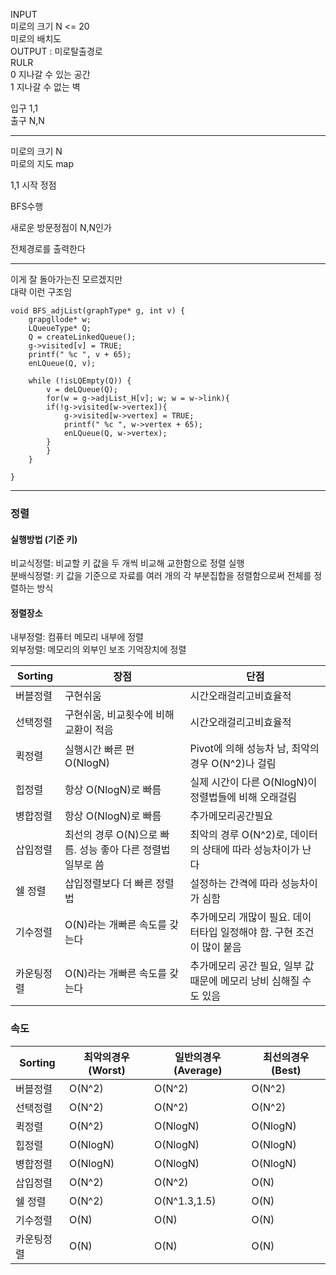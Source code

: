 INPUT  
미로의 크기  N <= 20  
미로의 배치도  
OUTPUT : 미로탈출경로  
RULR  
0 지나갈 수 있는 공간  
1 지나갈 수 없는 벽  
  
입구 1,1  
출구 N,N  
***  
미로의 크기 N  
미로의 지도 map  
  
1,1 시작 정점  
  
BFS수행  
  
새로운 방문정점이 N,N인가  
  
전체경로를 출력한다  
***
  
이게 잘 돌아가는진 모르겠지만  
대략 이런 구조임  
```
void BFS_adjList(graphType* g, int v) {
	grapgllode* w; 
	LQueueType* Q; 
	Q = createLinkedQueue(); 
	g->visited[v] = TRUE; 
	printf(" %c ", v + 65); 
	enLQueue(Q, v); 

	while (!isLQEmpty(Q)) {
		v = deLQueue(Q); 
		for(w = g->adjList_H[v]; w; w = w->link){
		if(!g->visited[w->vertex]){
			g->visited[w->vertex] = TRUE; 
			printf(" %c ", w->vertex + 65); 
			enLQueue(Q, w->vertex); 
		}
		}
	}

}
```
*** 
### 정렬 
#### 실행방법 (기준 키) 

비교식정렬: 비교할 키 값을 두 개씩 비교해 교한함으로 정렬 실행  
분배식정렬: 키 값을 기준으로 자료를 여러 개의 각 부분집합을 정렬함으로써 전체를 정렬하는 방식  

#### 정렬장소 
내부정렬: 컴퓨터 메모리 내부에 정렬  
외부정렬: 메모리의 외부인 보조 기억장치에 정렬  
  
|Sorting|장점|단점|
|------|---|---|
|버블정렬|구현쉬움|시간오래걸리고비효율적|
|선택정렬|구현쉬움, 비교횟수에 비해 교환이 적음|시간오래걸리고비효율적|
|퀵정렬|실행시간 빠른 편 O(NlogN)|Pivot에 의해 성능차 남, 최악의 경우 O(N^2)나 걸림|
|힙정렬|항상 O(NlogN)로 빠름|실제 시간이 다른 O(NlogN)이 정렬법들에 비해 오래걸림|
|병합정렬|항상 O(NlogN)로 빠름|추가메모리공간필요|
|삽입정렬|최선의 경루 O(N)으로 빠름. 성능 좋아 다른 정렬법 일부로 씀|최악의 경루 O(N^2)로, 데이터의 상태에 따라 성능차이가 난다|
|쉘 정렬|삽입정렬보다 더 빠른 정렬법|설정하는 간격에 따라 성능차이가 심함|
|기수정렬|O(N)라는 개빠른 속도를 갖는다|추가메모리 개많이 필요. 데이터타입 일정해야 함. 구현 조건이 많이 붙음|
|카운팅정렬|O(N)라는 개빠른 속도를 갖는다|추가메모리 공간 필요, 일부 값 때문에 메모리 낭비 심해질 수도 있음|

### 속도 
|Sorting|최악의경우(Worst)|일반의경우(Average)|최선의경우(Best)|
|------|---|---|---|
|버블정렬|O(N^2)|O(N^2)|O(N^2)|
|선택정렬|O(N^2)|O(N^2)|O(N^2)|
|퀵정렬|O(N^2)|O(NlogN)|O(NlogN)|
|힙정렬|O(NlogN)|O(NlogN)|O(NlogN)|
|병합정렬|O(NlogN)|O(NlogN)|O(NlogN)|
|삽입정렬|O(N^2)|O(N^2)|O(N)|
|쉘 정렬|O(N^2)|O(N^1.3,1.5)|O(N)|
|기수정렬|O(N)|O(N)|O(N)|
|카운팅정렬|O(N)|O(N)|O(N)|
